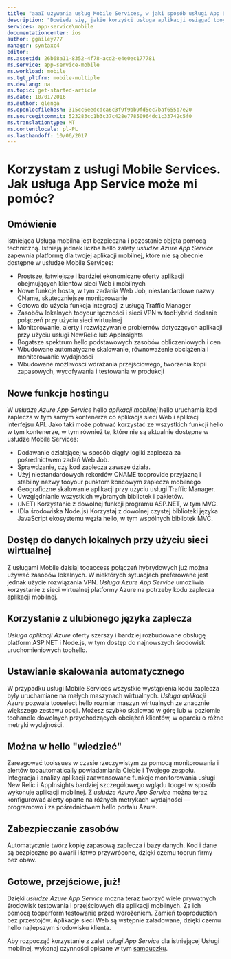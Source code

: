 ```yaml
---
title: "aaaI używania usług Mobile Services, w jaki sposób usługi App Service pomaga?"
description: "Dowiedz się, jakie korzyści usługa aplikacji osiągać tooyour istniejące projekty usług Mobile Services."
services: app-service\mobile
documentationcenter: ios
author: ggailey777
manager: syntaxc4
editor: 
ms.assetid: 26b68a11-8352-4f78-acd2-e4e0ec177781
ms.service: app-service-mobile
ms.workload: mobile
ms.tgt_pltfrm: mobile-multiple
ms.devlang: na
ms.topic: get-started-article
ms.date: 10/01/2016
ms.author: glenga
ms.openlocfilehash: 315cc6eedcdca6c3f9f9bb9fd5ec7baf655b7e20
ms.sourcegitcommit: 523283cc1b3c37c428e77850964dc1c33742c5f0
ms.translationtype: MT
ms.contentlocale: pl-PL
ms.lasthandoff: 10/06/2017
---
```

# <a name="getting-started"> </a>Korzystam z usługi Mobile Services. Jak usługa App Service może mi pomóc?
## <a name="overview"></a>Omówienie
Istniejąca Usługa mobilna jest bezpieczna i pozostanie objęta pomocą techniczną. Istnieją jednak liczba hello zalety *usłudze Azure App Service* zapewnia platformę dla twojej aplikacji mobilnej, które nie są obecnie dostępne w usłudze Mobile Services:

* Prostsze, łatwiejsze i bardziej ekonomiczne oferty aplikacji obejmujących klientów sieci Web i mobilnych
* Nowe funkcje hosta, w tym zadania Web Job, niestandardowe nazwy CName, skuteczniejsze monitorowanie
* Gotowa do użycia funkcja integracji z usługą Traffic Manager
* Zasobów lokalnych tooyour łączności i sieci VPN w tooHybrid dodanie połączeń przy użyciu sieci wirtualnej
* Monitorowanie, alerty i rozwiązywanie problemów dotyczących aplikacji przy użyciu usługi NewRelic lub AppInsights
* Bogatsze spektrum hello podstawowych zasobów obliczeniowych i cen
* Wbudowane automatyczne skalowanie, równoważenie obciążenia i monitorowanie wydajności
* Wbudowane możliwości wdrażania przejściowego, tworzenia kopii zapasowych, wycofywania i testowania w produkcji

## <a name="new-hosting-features"></a>Nowe funkcje hostingu
W *usłudze Azure App Service* hello *aplikacji mobilnej* hello uruchamia kod zaplecza w tym samym kontenerze co aplikacja sieci Web i aplikacji interfejsu API. Jako taki może potrwać korzystać ze wszystkich funkcji hello w tym kontenerze, w tym również te, które nie są aktualnie dostępne w usłudze Mobile Services:

* Dodawanie działającej w sposób ciągły logiki zaplecza za pośrednictwem zadań Web Job.
* Sprawdzanie, czy kod zaplecza zawsze działa.
* Użyj niestandardowych rekordów CNAME tooprovide przyjazną i stabilny nazwy tooyour punktom końcowym zaplecza mobilnego
* Geograficzne skalowanie aplikacji przy użyciu usługi Traffic Manager.
* Uwzględnianie wszystkich wybranych bibliotek i pakietów.
* (.NET) Korzystanie z dowolnej funkcji programu ASP.NET, w tym MVC.
* (Dla środowiska Node.js) Korzystaj z dowolnej czystej biblioteki języka JavaScript ekosystemu węzła hello, w tym wspólnych bibliotek MVC.

## <a name="access-on-premises-data-using-vnet"></a>Dostęp do danych lokalnych przy użyciu sieci wirtualnej
Z usługami Mobile dzisiaj tooaccess połączeń hybrydowych już można używać zasobów lokalnych. W niektórych sytuacjach preferowane jest jednak użycie rozwiązania VPN. *Usługa Azure App Service* umożliwia korzystanie z sieci wirtualnej platformy Azure na potrzeby kodu zaplecza aplikacji mobilnej.

## <a name="use-your-favorite-backend-language"></a>Korzystanie z ulubionego języka zaplecza
*Usługa aplikacji Azure* oferty szerszy i bardziej rozbudowane obsługę platform ASP.NET i Node.js, w tym dostęp do najnowszych środowisk uruchomieniowych toohello.

## <a name="set-up-automatic-scale"></a>Ustawianie skalowania automatycznego
W przypadku usługi Mobile Services wszystkie wystąpienia kodu zaplecza były uruchamiane na małych maszynach wirtualnych. *Usługa aplikacji Azure* pozwala tooselect hello rozmiar maszyn wirtualnych ze znacznie większego zestawu opcji. Możesz szybko skalować w górę lub w poziomie toohandle dowolnych przychodzących obciążeń klientów, w oparciu o różne metryki wydajności.

## <a name="be-in-hello-know"></a>Można w hello "wiedzieć"
Zareagować tooissues w czasie rzeczywistym za pomocą monitorowania i alertów tooautomatically powiadamiania Ciebie i Twojego zespołu. Integracja i analizy aplikacji zaawansowane funkcje monitorowania usługi New Relic i AppInsights bardziej szczegółowego wglądu tooget w sposób wykonuje aplikacji mobilnej. Z *usłudze Azure App Service* można teraz konfigurować alerty oparte na różnych metrykach wydajności — programowo i za pośrednictwem hello portalu Azure.

## <a name="keep-your-assets-safe"></a>Zabezpieczanie zasobów
Automatycznie twórz kopię zapasową zaplecza i bazy danych. Kod i dane są bezpieczne po awarii i łatwo przywrócone, dzięki czemu toorun firmy bez obaw.

## <a name="ready-stage-go"></a>Gotowe, przejściowe, już!
Dzięki *usłudze Azure App Service* można teraz tworzyć wiele prywatnych środowisk testowania i przejściowych dla aplikacji mobilnych. Za ich pomocą tooperform testowanie przed wdrożeniem. Zamień tooproduction bez przestojów. Aplikacje sieci Web są wstępnie załadowane, dzięki czemu hello najlepszym środowisku klienta.

Aby rozpocząć korzystanie z zalet *usługi App Service* dla istniejącej Usługi mobilnej, wykonaj czynności opisane w tym [samouczku](app-service-mobile-migrating-from-mobile-services.md).
